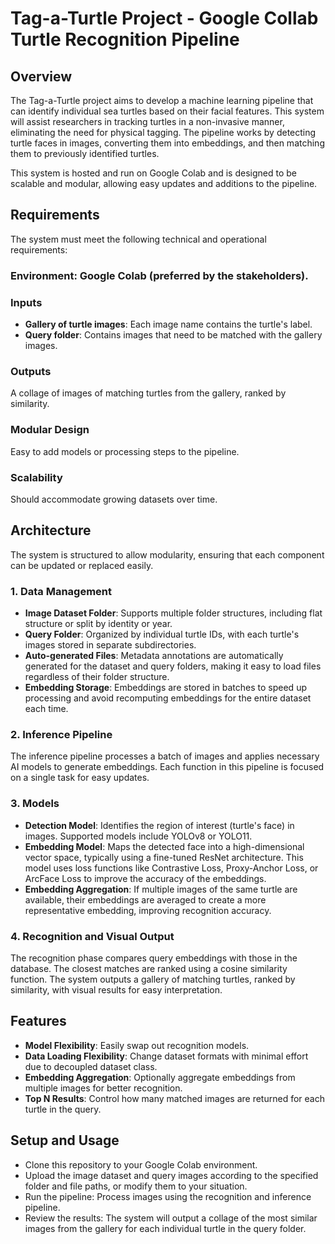 # Tag-a-Turtle Project - Google Collab Turtle Recognition Pipeline
## Overview
The Tag-a-Turtle project aims to develop a machine learning pipeline that can identify individual sea turtles based on their facial features. This system will assist researchers in tracking turtles in a non-invasive manner, eliminating the need for physical tagging. The pipeline works by detecting turtle faces in images, converting them into embeddings, and then matching them to previously identified turtles.

This system is hosted and run on Google Colab and is designed to be scalable and modular, allowing easy updates and additions to the pipeline.

## Requirements
The system must meet the following technical and operational requirements:

### Environment: Google Colab (preferred by the stakeholders).

### Inputs

* **Gallery of turtle images**: Each image name contains the turtle's label.
* **Query folder**: Contains images that need to be matched with the gallery images.

### Outputs
A collage of images of matching turtles from the gallery, ranked by similarity.

### Modular Design
Easy to add models or processing steps to the pipeline.

### Scalability
Should accommodate growing datasets over time.

## Architecture
The system is structured to allow modularity, ensuring that each component can be updated or replaced easily.

### 1. Data Management
* **Image Dataset Folder**: Supports multiple folder structures, including flat structure or split by identity or year.
* **Query Folder**: Organized by individual turtle IDs, with each turtle's images stored in separate subdirectories.
* **Auto-generated Files**: Metadata annotations are automatically generated for the dataset and query folders, making it easy to load files regardless of their folder structure.
* **Embedding Storage**: Embeddings are stored in batches to speed up processing and avoid recomputing embeddings for the entire dataset each time.
### 2. Inference Pipeline
The inference pipeline processes a batch of images and applies necessary AI models to generate embeddings. Each function in this pipeline is focused on a single task for easy updates.

### 3. Models
* **Detection Model**: Identifies the region of interest (turtle's face) in images. Supported models include YOLOv8 or YOLO11.
* **Embedding Model**: Maps the detected face into a high-dimensional vector space, typically using a fine-tuned ResNet architecture. This model uses loss functions like Contrastive Loss, Proxy-Anchor Loss, or ArcFace Loss to improve the accuracy of the embeddings.
* **Embedding Aggregation**: If multiple images of the same turtle are available, their embeddings are averaged to create a more representative embedding, improving recognition accuracy.
### 4. Recognition and Visual Output
The recognition phase compares query embeddings with those in the database. The closest matches are ranked using a cosine similarity function. The system outputs a gallery of matching turtles, ranked by similarity, with visual results for easy interpretation.

## Features
* **Model Flexibility**: Easily swap out recognition models.
* **Data Loading Flexibility**: Change dataset formats with minimal effort due to decoupled dataset class.
* **Embedding Aggregation**: Optionally aggregate embeddings from multiple images for better recognition.
* **Top N Results**: Control how many matched images are returned for each turtle in the query.
## Setup and Usage
* Clone this repository to your Google Colab environment.
* Upload the image dataset and query images according to the specified folder and file paths, or modify them to your situation.
* Run the pipeline: Process images using the recognition and inference pipeline.
* Review the results: The system will output a collage of the most similar images from the gallery for each individual turtle in the query folder.